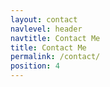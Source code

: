 ```yaml
---
layout: contact
navlevel: header
navtitle: Contact Me
title: Contact Me
permalink: /contact/
position: 4
---
```

